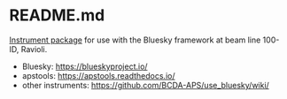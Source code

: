 # README.md

[Instrument package](https://github.com/BCDA-APS/use_bluesky/tree/master/templates) for use with the Bluesky framework at beam line 100-ID, Ravioli.

* Bluesky: https://blueskyproject.io/
* apstools: https://apstools.readthedocs.io/
* other instruments: https://github.com/BCDA-APS/use_bluesky/wiki/
